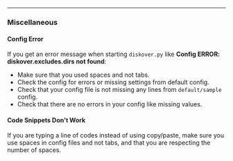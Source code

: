 ___
### Miscellaneous

#### Config Error

If you get an error message when starting `diskover.py` like **Config ERROR: diskover.excludes.dirs not found**:

- Make sure that you used spaces and not tabs.
- Check the config for errors or missing settings from default config.
- Check that your config file is not missing any lines from `default/sample` config.
- Check that there are no errors in your config like missing values.

#### Code Snippets Don't Work

If you are typing a line of codes instead of using copy/paste, make sure you use spaces in config files and not tabs, and that you are respecting the number of spaces.

